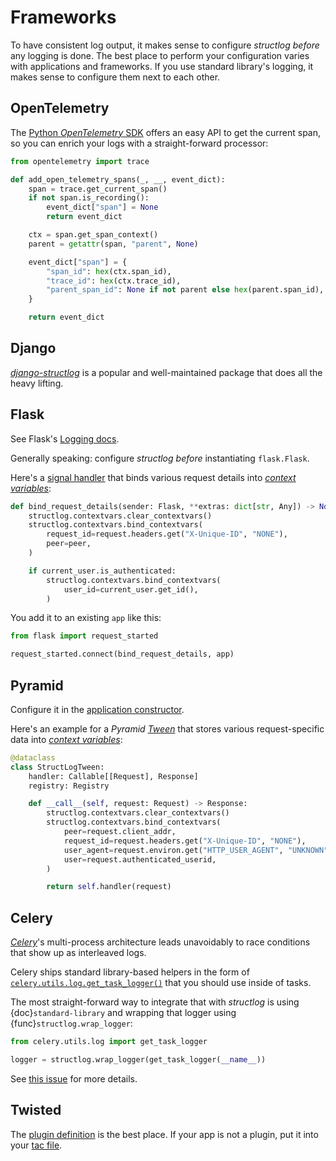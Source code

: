 # Frameworks

To have consistent log output, it makes sense to configure *structlog* *before* any logging is done.
The best place to perform your configuration varies with applications and frameworks.
If you use standard library's logging, it makes sense to configure them next to each other.


## OpenTelemetry

The [Python *OpenTelemetry* SDK](https://opentelemetry.io/docs/instrumentation/python/) offers an easy API to get the current span, so you can enrich your logs with a straight-forward processor:

```python
from opentelemetry import trace

def add_open_telemetry_spans(_, __, event_dict):
    span = trace.get_current_span()
    if not span.is_recording():
        event_dict["span"] = None
        return event_dict

    ctx = span.get_span_context()
    parent = getattr(span, "parent", None)

    event_dict["span"] = {
        "span_id": hex(ctx.span_id),
        "trace_id": hex(ctx.trace_id),
        "parent_span_id": None if not parent else hex(parent.span_id),
    }

    return event_dict
```


## Django

[*django-structlog*](https://pypi.org/project/django-structlog/) is a popular and well-maintained package that does all the heavy lifting.


## Flask

See Flask's [Logging docs](https://flask.palletsprojects.com/en/latest/logging/).

Generally speaking: configure *structlog* *before* instantiating `flask.Flask`.

Here's a [signal handler](https://flask.palletsprojects.com/en/latest/signals/) that binds various request details into [*context variables*](contextvars.md):

```python
def bind_request_details(sender: Flask, **extras: dict[str, Any]) -> None:
    structlog.contextvars.clear_contextvars()
    structlog.contextvars.bind_contextvars(
        request_id=request.headers.get("X-Unique-ID", "NONE"),
        peer=peer,
    )

    if current_user.is_authenticated:
        structlog.contextvars.bind_contextvars(
            user_id=current_user.get_id(),
        )
```

You add it to an existing `app` like this:

```python
from flask import request_started

request_started.connect(bind_request_details, app)
```


## Pyramid

Configure it in the [application constructor](https://docs.pylonsproject.org/projects/pyramid/en/latest/narr/startup.html#the-startup-process).

Here's an example for a *Pyramid* [*Tween*](https://kapeli.com/dash_share?docset_file=pyramid&docset_name=pyramid&path=narr/hooks.html%23registering-tweens&platform=pyramid) that stores various request-specific data into [*context variables*](contextvars.md):

```python
@dataclass
class StructLogTween:
    handler: Callable[[Request], Response]
    registry: Registry

    def __call__(self, request: Request) -> Response:
        structlog.contextvars.clear_contextvars()
        structlog.contextvars.bind_contextvars(
            peer=request.client_addr,
            request_id=request.headers.get("X-Unique-ID", "NONE"),
            user_agent=request.environ.get("HTTP_USER_AGENT", "UNKNOWN"),
            user=request.authenticated_userid,
        )

        return self.handler(request)
```


## Celery

[*Celery*](https://docs.celeryq.dev/)'s multi-process architecture leads unavoidably to race conditions that show up as interleaved logs.

Celery ships standard library-based helpers in the form of [`celery.utils.log.get_task_logger()`](https://docs.celeryq.dev/en/stable/userguide/tasks.html#logging) that you should use inside of tasks.

The most straight-forward way to integrate that with *structlog* is using {doc}`standard-library` and wrapping that logger using {func}`structlog.wrap_logger`:

```python
from celery.utils.log import get_task_logger

logger = structlog.wrap_logger(get_task_logger(__name__))
```

See [this issue](https://github.com/hynek/structlog/issues/287) for more details.


## Twisted

The [plugin definition](https://docs.twisted.org/en/stable/core/howto/plugin.html) is the best place.
If your app is not a plugin, put it into your [tac file](https://docs.twisted.org/en/stable/core/howto/application.html).
